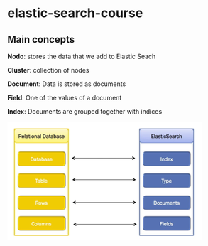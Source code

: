 # elastic-search-course

## Main concepts
**Nodo**: stores the data that we add to Elastic Seach

**Cluster**: collection of nodes 

**Document**: Data is stored as documents

**Field**: One of the values of a document

**Index**: Documents are grouped together with indices

![img.png](db_comparison.png)

